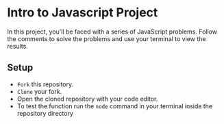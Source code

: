 # Intro to Javascript Project

In this project, you'll be faced with a series of JavaScript problems. Follow the comments to solve the problems and use your terminal to view the results.

## Setup

* `Fork` this repository.
* `Clone` your fork.
* Open the cloned repository with your code editor.
* To test the function run the `node` command in your terminal inside the repository directory